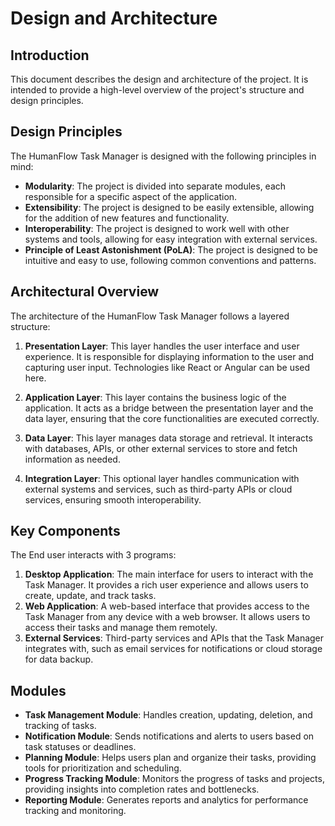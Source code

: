 # Design and Architecture

## Introduction

This document describes the design and architecture of the project. It is intended to provide a high-level overview of the project's structure and design principles.

## Design Principles

The HumanFlow Task Manager is designed with the following principles in mind:

- **Modularity**: The project is divided into separate modules, each responsible for a specific aspect of the application.
- **Extensibility**: The project is designed to be easily extensible, allowing for the addition of new features and functionality.
- **Interoperability**: The project is designed to work well with other systems and tools, allowing for easy integration with external services.
- **Principle of Least Astonishment (PoLA)**: The project is designed to be intuitive and easy to use, following common conventions and patterns.

## Architectural Overview

The architecture of the HumanFlow Task Manager follows a layered structure:

1. **Presentation Layer**: This layer handles the user interface and user experience. It is responsible for displaying information to the user and capturing user input. Technologies like React or Angular can be used here.

2. **Application Layer**: This layer contains the business logic of the application. It acts as a bridge between the presentation layer and the data layer, ensuring that the core functionalities are executed correctly.

3. **Data Layer**: This layer manages data storage and retrieval. It interacts with databases, APIs, or other external services to store and fetch information as needed.

4. **Integration Layer**: This optional layer handles communication with external systems and services, such as third-party APIs or cloud services, ensuring smooth interoperability.

## Key Components

The End user interacts with 3 programs:

1. **Desktop Application**: The main interface for users to interact with the Task Manager. It provides a rich user experience and allows users to create, update, and track tasks.
2. **Web Application**: A web-based interface that provides access to the Task Manager from any device with a web browser. It allows users to access their tasks and manage them remotely.
3. **External Services**: Third-party services and APIs that the Task Manager integrates with, such as email services for notifications or cloud storage for data backup.

## Modules

- **Task Management Module**: Handles creation, updating, deletion, and tracking of tasks.
- **Notification Module**: Sends notifications and alerts to users based on task statuses or deadlines.
- **Planning Module**: Helps users plan and organize their tasks, providing tools for prioritization and scheduling.
- **Progress Tracking Module**: Monitors the progress of tasks and projects, providing insights into completion rates and bottlenecks.
- **Reporting Module**: Generates reports and analytics for performance tracking and monitoring.